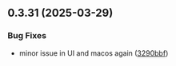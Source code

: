 ## 0.3.31 (2025-03-29)


### Bug Fixes

* minor issue in UI and macos again ([3290bbf](https://github.com/manga-you-know/desktop/commit/3290bbf21dd8d42c35f4575f443c1867f691d70f))


